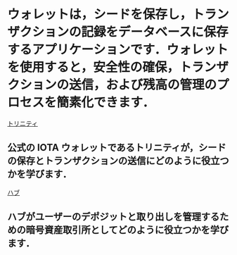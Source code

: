 # ウォレットは，シードを保存し，トランザクションの記録をデータベースに保存するアプリケーションです．ウォレットを使用すると，安全性の確保，トランザクションの送信，および残高の管理のプロセスを簡素化できます．
<!-- # Wallets are applications that store your seed and keep a record of transactions in a database. You can use wallets to simplify the process of securing your seed, sending transactions, and managing your balance. -->

[トリニティ](/0.1/trinity/introduction/overview.md)
## 公式の IOTA ウォレットであるトリニティが，シードの保存とトランザクションの送信にどのように役立つかを学びます．

[ハブ](/0.1/hub/introduction/overview.md)
## ハブがユーザーのデポジットと取り出しを管理するための暗号資産取引所としてどのように役立つかを学びます．
